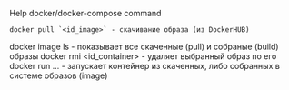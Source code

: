 Help docker/docker-compose command

```
docker pull `<id_image>` - скачивание образа (из DockerHUB)
```
docker image ls - показывает все скаченные (pull) и собраные (build) образы
docker rmi <id_container> - удаляет выбранный образ по его <id>
docker run ... - запускает контейнер из скаченных, либо собранных в системе образов (image)
